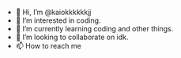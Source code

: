 - 👋 Hi, I’m @kaiokkkkkkjj
- 👀 I’m interested in coding.
- 🌱 I’m currently learning coding and other things.
- 💞️ I’m looking to collaborate on idk.
- 📫 How to reach me 


